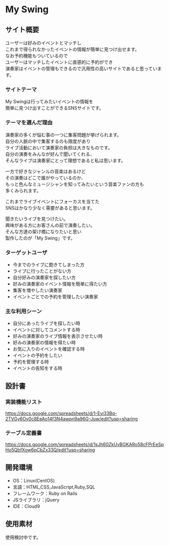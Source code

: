 # My Swing

## サイト概要
ユーザーは好みのイベントとマッチし  
これまで得られなかったイベントの情報が簡単に見つけ出せます。  
なお予約機能もついているので   
ユーザーはマッチしたイベントに直感的に予約ができ   
演奏家はイベントの管理もできるので汎用性の高いサイトであると思っています。


### サイトテーマ
My Swingは行ってみたいイベントの情報を   
簡単に見つけ出すことができるSNSサイトです。



### テーマを選んだ理由
演奏家の多くが悩む事の一つに集客問題が挙げられます。  
自分の人脈の中で集客するのも限度があり   
ライブ活動において演奏家の負担は大きなものです。  
自分の演奏をみんなが好んで聞いてくれる、  
そんなライブは演奏家にとって理想であると私は思います。  

一方で好きなジャンルの音楽はあるけど   
その演奏はどこで誰がやっているのか、  
もっと色んなミュージシャンを知ってみたいという音楽ファンの方も   
多くみられます。  

これまでライブイベントにフォーカスを当てた  
SNSはかなり少なく需要があると思います。  

聞きたいライブを見つけたい。  
興味がある方にお客さんの前で演奏したい。  
そんな方達の架け橋になりたいと思い   
製作したのが「My Swing」です。  


### ターゲットユーザ
-  今までのライブに飽きてしまった方
-  ライブに行ったことがない方
-  自分好みの演奏家を探したい方
-  好みの演奏家のイベント情報を簡単に得たい方
-  集客を増やしたい演奏家
-  イベントごとでの予約を管理したい演奏家


### 主な利用シーン
- 自分にあったライブを探したい時
- イベントに対してコメントする時
- 好みの演奏家のライブ情報を表示させたい時
- 好みの演奏家の情報を得たい時
- お気に入りのイベントを確認する時
- イベントの予約をしたい
- 予約を管理する時
- イベントの告知をする時


## 設計書
### 実装機能リスト
https://docs.google.com/spreadsheets/d/1-Evi33Bq-2TVGy6Ov0c8EeAo14f3N4awpn9a96G-Juw/edit?usp=sharing
### テーブル定義書
https://docs.google.com/spreadsheets/d/1sJh60ZkUvBGKARo58cFPrEeSpHo5QbfXow6pCbZx33Q/edit?usp=sharing


## 開発環境
- OS：Linux(CentOS)
- 言語：HTML,CSS,JavaScript,Ruby,SQL
- フレームワーク：Ruby on Rails
- JSライブラリ：jQuery
- IDE：Cloud9

## 使用素材
使用検討中です。